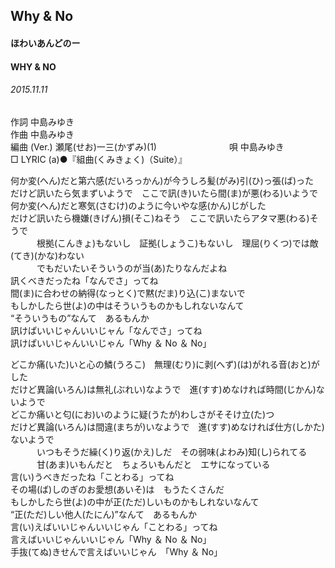 ## Why & No
#### ほわいあんどのー
#### WHY & NO
###### 2015.11.11


作詞     中島みゆき　　　　　   
作曲      中島みゆき  　　　   
編曲 (Ver.) 瀬尾(せお)一三(かずみ)(1)　　　　　　　　
唄  中島みゆき        
□ LYRIC (a)●『組曲(くみきょく)（Suite）』  
   
何か変(へん)だと第六感(だいろっかん)が今うしろ髪(がみ)引(ひ)っ張(ば)った   
だけど訊いたら気まずいようで　ここで訊(き)いたら間(ま)が悪(わる)いようで   
何か変(へん)だと寒気(さむけ)のように今いやな感(かん)じがした   
だけど訊いたら機嫌(きげん)損(そこ)ねそう　ここで訊いたらアタマ悪(わる)そうで   
　　　根拠(こんきょ)もないし　証拠(しょうこ)もないし　理屈(りくつ)では敵(てき)(かな)わない   
　　　でもだいたいそういうのが当(あ)たりなんだよね   
訊くべきだったね「なんでさ」ってね   
間(ま)に合わせの納得(なっとく)で黙(だま)り込(こ)まないで   
もしかしたら世(よ)の中はそういうものかもしれないなんて   
“そういうもの”なんて　あるもんか   
訊けぱいいじゃんいいじャん「なんでさ」ってね   
訊けぱいいじゃんいいじゃん「Why ＆ No ＆ No」   
   
   
どこか痛(いた)いと心の鱗(うろこ)　無理(むり)に剥(へず)(は)がれる音(おと)がした   
だけど異論(いろん)は無礼(ぶれい)なようで　進(すす)めなければ時間(じかん)ないようで   
どこか痛いと匂(にお)いのように疑(うたが)わしさがそそけ立(た)つ   
だけど異論(いろん)は間違(まちが)いなようで　進(すす)めなければ仕方(しかた)ないようで   
　　　いつもそうだ繰(く)り返(かえ)しだ　その弱味(よわみ)知(し)られてる   
　　　甘(あま)いもんだと　ちょろいもんだと　エサになっている   
言(い)うべきだったね「ことわる」ってね   
その場(ば)しのぎのお愛想(あいそ)は　もうたくさんだ   
もしかしたら世(よ)の中が正(ただ)しいものかもしれないなんて   
“正(ただ)しい他人(たにん)”なんて　あるもんか   
言(い)えばいいじゃんいいじゃん「ことわる」ってね   
言えばいいじゃんいいじゃん「Why ＆ No ＆ No」   
手抜(てぬ)きせんで言えばいいじゃん　「Why ＆ No」   